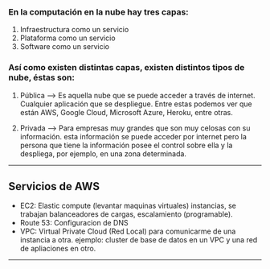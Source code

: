 ### En la computación en la nube hay tres capas:
1. Infraestructura como un servicio
2. Plataforma como un servicio
3. Software como un servicio


### Así como existen distintas capas, existen distintos tipos de nube, éstas son:
1. Pública --> Es aquella nube que se puede acceder a través de internet. Cualquier aplicación que se despliegue. Entre estas podemos ver que están AWS, Google Cloud, Microsoft Azure, Heroku, entre otras.

2. Privada --> Para empresas muy grandes que son muy celosas con su información. esta información se puede acceder por internet pero la persona que tiene la información posee el control sobre ella y la despliega, por ejemplo, en una zona determinada.
*** 

## Servicios de AWS

* EC2: Elastic compute (levantar maquinas virtuales) instancias, se trabajan balanceadores de cargas, escalamiento (programable).  
* Route 53: Configuracion de DNS
* VPC: Virtual Private Cloud (Red Local) para comunicarme de una instancia a otra. ejemplo: cluster de base de datos en un VPC y una red de apliaciones en otro.

***









 
